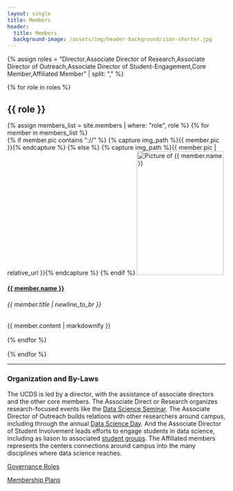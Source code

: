 ```yaml
---
layout: single
title: Members
header:
  title: Members
  background-image: /assets/img/header-background/zion-shorter.jpg
---
```


<style>
img.member {
  width: 200px;
  height: 286px;
  object-fit: cover;
  /* black and white */
  -webkit-filter: grayscale(100%); /* Safari 6.0 - 9.0 */
  filter: grayscale(100%);
}
</style>

{% assign roles = "Director,Associate Director of Research,Associate Director of Outreach,Associate Director of Student-Engagement,Core Member,Affiliated Member" | split: "," %}

{% for role in roles %}
<div style="margin-bottom: 1rem">
  <h2 style="margin-bottom: 1rem">{{ role }}</h2>
  {% assign members_list = site.members | where: "role", role %}
  {% for member in members_list %}
  <div class="row" style="margin-bottom: 1rem">
    <div class="col-lg-3">
      {% if member.pic contains "://" %}
      {% capture img_path %}{{ member.pic }}{% endcapture %}
      {% else %}
      {% capture img_path %}{{ member.pic | relative_url }}{% endcapture %}
      {% endif %}
      <a href="{{ member.link }}" target="_blank">
      <img src="{{ img_path }}" alt="Picture of {{ member.name }}" class="rounded shadow member">
        </a>
    </div>
    <div class="col-lg-9">
        <h4><a href="{{ member.link }}" target="_blank">{{ member.name }}</a></h4>
        <h6>{{ member.title | newline_to_br }}</h6>
      <p>{{ member.content | markdownify }}</p>
    </div>
  </div>
  {% endfor %}
</div>
{% endfor %}

---

### Organization and By-Laws

The UCDS is led by a director, with the assistance of associate directors and the other core members.  The Associate Direct or Research organizes research-focused events like the <a href="seminar.html">Data Science Seminar</a>.  The Associate Director of Outreach builds relations with other researchers around campus, including through the annual <a href="dataday.html">Data Science Day</a>.  And the Associate Director of Student Involvement leads efforts to engage students in data science, including as liason to associated <a href="club.html">student groups</a>. The Affiliated members represents the centers connections around campus into the many disciplines where data science reaches.

[Governance Roles](./assets/file/UCDS-Elections[7996].pdf)

[Membership Plans](./assets/file/UCDS-Affiliate[7995].pdf)
